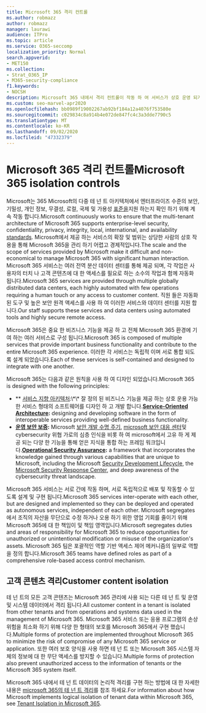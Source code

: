 ```yaml
---
title: Microsoft 365 격리 컨트롤
ms.author: robmazz
author: robmazz
manager: laurawi
audience: ITPro
ms.topic: article
ms.service: O365-seccomp
localization_priority: Normal
search.appverid:
- MET150
ms.collection:
- Strat_O365_IP
- M365-security-compliance
f1.keywords:
- NOCSH
description: Microsoft 365 내에서 격리 컨트롤이 작동 하 여 서비스가 상호 운영 되거나 필요에 따라 자율적으로 남을 수 있도록 하는 방법을 알아봅니다.
ms.custom: seo-marvel-apr2020
ms.openlocfilehash: bb0989f19002267ab92bf184a12a4076f753580e
ms.sourcegitcommit: c029834c8a914b4e072de847fc4c3a3dde7790c5
ms.translationtype: MT
ms.contentlocale: ko-KR
ms.lasthandoff: 09/02/2020
ms.locfileid: "47332379"
---
```

# <a name="microsoft-365-isolation-controls"></a><span data-ttu-id="91ba9-103">Microsoft 365 격리 컨트롤</span><span class="sxs-lookup"><span data-stu-id="91ba9-103">Microsoft 365 isolation controls</span></span> 

<span data-ttu-id="91ba9-104">Microsoft는 365 Microsoft의 다중 테 넌 트 아키텍처에서 엔터프라이즈 수준의 보안, 기밀성, 개인 정보, 무결성, 로컬, 국제 및 가용성 [표준을](https://www.microsoft.com/TrustCenter/Compliance?service=Office#Icons)지원 하는지 확인 하기 위해 계속 작동 합니다.</span><span class="sxs-lookup"><span data-stu-id="91ba9-104">Microsoft continuously works to ensure that the multi-tenant architecture of Microsoft 365 supports enterprise-level security, confidentiality, privacy, integrity, local, international, and availability [standards](https://www.microsoft.com/TrustCenter/Compliance?service=Office#Icons).</span></span> <span data-ttu-id="91ba9-105">Microsoft에서 제공 하는 서비스의 확장 및 범위는 상당한 사람의 상호 작용을 통해 Microsoft 365을 관리 하기 어렵고 경제적입니다.</span><span class="sxs-lookup"><span data-stu-id="91ba9-105">The scale and the scope of services provided by Microsoft make it difficult and non-economical to manage Microsoft 365 with significant human interaction.</span></span> <span data-ttu-id="91ba9-106">Microsoft 365 서비스는 여러 전역 분산 데이터 센터를 통해 제공 되며, 각 작업은 사용자의 터치 나 고객 콘텐츠에 대 한 액세스를 필요로 하는 소수의 작업과 함께 자동화 됩니다.</span><span class="sxs-lookup"><span data-stu-id="91ba9-106">Microsoft 365 services are provided through multiple globally distributed data centers, each highly automated with few operations requiring a human touch or any access to customer content.</span></span> <span data-ttu-id="91ba9-107">직원 들은 자동화 된 도구 및 높은 보안 원격 액세스를 사용 하 여 이러한 서비스와 데이터 센터를 지원 합니다.</span><span class="sxs-lookup"><span data-stu-id="91ba9-107">Our staff supports these services and data centers using automated tools and highly secure remote access.</span></span> 

<span data-ttu-id="91ba9-108">Microsoft 365은 중요 한 비즈니스 기능을 제공 하 고 전체 Microsoft 365 환경에 기여 하는 여러 서비스로 구성 됩니다.</span><span class="sxs-lookup"><span data-stu-id="91ba9-108">Microsoft 365 is composed of multiple services that provide important business functionality and contribute to the entire Microsoft 365 experience.</span></span> <span data-ttu-id="91ba9-109">이러한 각 서비스는 독립적 이며 서로 통합 되도록 설계 되었습니다.</span><span class="sxs-lookup"><span data-stu-id="91ba9-109">Each of these services is self-contained and designed to integrate with one another.</span></span>

<span data-ttu-id="91ba9-110">Microsoft 365는 다음과 같은 원칙을 사용 하 여 디자인 되었습니다.</span><span class="sxs-lookup"><span data-stu-id="91ba9-110">Microsoft 365 is designed with the following principles:</span></span>

 - <span data-ttu-id="91ba9-111">\*\* [서비스 지향 아키텍처](https://docs.microsoft.com/previous-versions/aa480021(v=msdn.10)):\*\* 잘 정의 된 비즈니스 기능을 제공 하는 상호 운용 가능한 서비스 형태의 소프트웨어를 디자인 하 고 개발 합니다.</span><span class="sxs-lookup"><span data-stu-id="91ba9-111">**[Service-Oriented Architecture](https://docs.microsoft.com/previous-versions/aa480021(v=msdn.10)):** designing and developing software in the form of interoperable services providing well-defined business functionality.</span></span>
 - <span data-ttu-id="91ba9-112">**[운영 보안 보증](https://www.microsoft.com/download/details.aspx?id=40872):** Microsoft [보안 개발 수명 주기](https://www.microsoft.com/sdl/default.aspx), [microsoft 보안 대응 센터](https://technet.microsoft.com/library/dn440717.aspx)및 cybersecurity 위협 가로의 심층 인식을 비롯 하 여 microsoft에서 고유 하 게 제공 되는 다양 한 기능을 통해 얻은 지식을 통합 하는 프레임 워크입니다.</span><span class="sxs-lookup"><span data-stu-id="91ba9-112">**[Operational Security Assurance](https://www.microsoft.com/download/details.aspx?id=40872):** a framework that incorporates the knowledge gained through various capabilities that are unique to Microsoft, including the Microsoft [Security Development Lifecycle](https://www.microsoft.com/sdl/default.aspx), the [Microsoft Security Response Center](https://technet.microsoft.com/library/dn440717.aspx), and deep awareness of the cybersecurity threat landscape.</span></span>

<span data-ttu-id="91ba9-113">Microsoft 365 서비스는 서로 간에 작동 하며, 서로 독립적으로 배포 및 작동할 수 있도록 설계 및 구현 됩니다.</span><span class="sxs-lookup"><span data-stu-id="91ba9-113">Microsoft 365 services inter-operate with each other, but are designed and implemented so they can be deployed and operated as autonomous services, independent of each other.</span></span> <span data-ttu-id="91ba9-114">Microsoft segregates에서 조직의 자산을 무단으로 수정 하거나 오용 하기 위한 영업 기회를 줄이기 위해 Microsoft 365에 대 한 책임이 및 책임 영역입니다.</span><span class="sxs-lookup"><span data-stu-id="91ba9-114">Microsoft segregates duties and areas of responsibility for Microsoft 365 to reduce opportunities for unauthorized or unintentional modification or misuse of the organization's assets.</span></span> <span data-ttu-id="91ba9-115">Microsoft 365 팀은 포괄적인 역할 기반 액세스 제어 메커니즘의 일부로 역할을 정의 합니다.</span><span class="sxs-lookup"><span data-stu-id="91ba9-115">Microsoft 365 teams have defined roles as part of a comprehensive role-based access control mechanism.</span></span>

## <a name="customer-content-isolation"></a><span data-ttu-id="91ba9-116">고객 콘텐츠 격리</span><span class="sxs-lookup"><span data-stu-id="91ba9-116">Customer content isolation</span></span>

<span data-ttu-id="91ba9-117">테 넌 트의 모든 고객 콘텐츠는 Microsoft 365 관리에 사용 되는 다른 테 넌 트 및 운영 및 시스템 데이터에서 격리 됩니다.</span><span class="sxs-lookup"><span data-stu-id="91ba9-117">All customer content in a tenant is isolated from other tenants and from operations and systems data used in the management of Microsoft 365.</span></span> <span data-ttu-id="91ba9-118">Microsoft 365 서비스 또는 응용 프로그램의 손상 위험을 최소화 하기 위해 다양 한 형태의 보호를 Microsoft 365에서 구현 했습니다.</span><span class="sxs-lookup"><span data-stu-id="91ba9-118">Multiple forms of protection are implemented throughout Microsoft 365 to minimize the risk of compromise of any Microsoft 365 service or application.</span></span> <span data-ttu-id="91ba9-119">또한 여러 보호 양식을 사용 하면 테 넌 트 또는 Microsoft 365 시스템 자체의 정보에 대 한 무단 액세스를 방지할 수 있습니다.</span><span class="sxs-lookup"><span data-stu-id="91ba9-119">Multiple forms of protection also prevent unauthorized access to the information of tenants or the Microsoft 365 system itself.</span></span>

<span data-ttu-id="91ba9-120">Microsoft 365 내에서 테 넌 트 데이터의 논리적 격리를 구현 하는 방법에 대 한 자세한 내용은 [microsoft 365의 테 넌 트 격리](microsoft-365-tenant-isolation-overview.md)를 참조 하세요.</span><span class="sxs-lookup"><span data-stu-id="91ba9-120">For information about how Microsoft implements logical isolation of tenant data within Microsoft 365, see [Tenant Isolation in Microsoft 365](microsoft-365-tenant-isolation-overview.md).</span></span>
